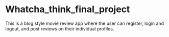 # Whatcha_think_final_project
This is a blog style movie review app where the user can register, login and logout, and post reviews on their individual profiles.